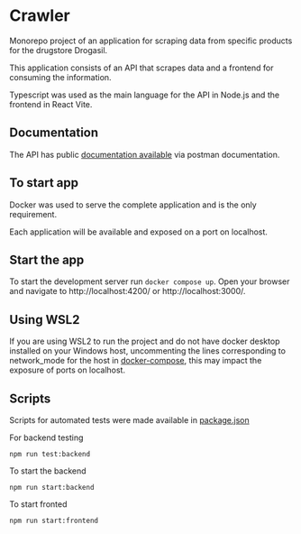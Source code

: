 # Crawler
Monorepo project of an application for scraping data from specific products for the drugstore Drogasil.

This application consists of an API that scrapes data and a frontend for consuming the information.

Typescript was used as the main language for the API in Node.js and the frontend in React Vite.

## Documentation
The API has public [documentation available](https://documenter.getpostman.com/view/32699685/2s9YythMFD) via postman documentation.

## To start app
Docker was used to serve the complete application and is the only requirement.

Each application will be available and exposed on a port on localhost.

## Start the app

To start the development server run `docker compose up`. Open your browser and navigate to http://localhost:4200/ or http://localhost:3000/.

## Using WSL2
If you are using WSL2 to run the project and do not have docker desktop installed on your Windows host, uncommenting the lines corresponding to network_mode for the host in [docker-compose](./docker-compose.yaml), this may impact the exposure of ports on localhost.

## Scripts
Scripts for automated tests were made available in [package.json](./package.json)

For backend testing
```
npm run test:backend
```
To start the backend
```
npm run start:backend
```
To start fronted
```
npm run start:frontend
```